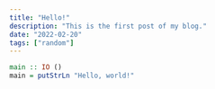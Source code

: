 ```yaml
---
title: "Hello!"
description: "This is the first post of my blog."
date: "2022-02-20"
tags: ["random"]
---
```


```haskell
main :: IO ()
main = putStrLn "Hello, world!"
```

